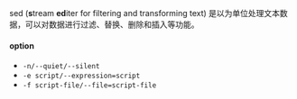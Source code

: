 sed (**s**tream **ed**iter for filtering and transforming text) 是以为单位处理文本数据，可以对数据进行过滤、替换、删除和插入等功能。


#### option
- `-n/--quiet/--silent`
- `-e script/--expression=script`
- `-f script-file/--file=script-file`